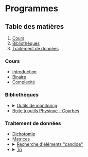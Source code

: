 # Programmes

## Table des matières

1. [Cours](#cours)
1. [Bibliothèques](#bibliothèques)
1. [Traitement de données](#traitement-de-données)  

### Cours

* [Introduction](./Cours/Python.md)
* [Binaire](./Cours/Binaire.md)
* [Complexité](./Cours/Complexité.md)

### Bibliothèques

* <details>
    <summary><a href="./Programmes/Outils/Info.md">Outils de monitoring</a></summary>
        - Avancement des variables</p>
        - Temps d’exécution</p>
    </details>
* [Boite à outils Physique - Courbes](./Programmes/Outils/Physique.md)

### Traitement de données

* [Dichotomie](./Programmes/Code/Dichotomie.py)
* [Matrices](./Programmes/Code/Matrices.py)
* <details>
    <summary><a href="./Programmes/Code/RechercheElement.py">Recherche d'éléments "candide"</a></summary>
        - Recherche d'élément</p>
        - Recherche du maximum</p>
        - Recherche du second maximum</p>
        - Comptage des éléments d'un tableau</p>
    </details>
* <details>
    <summary><a href="./Programmes/Code/Tri.py">Tri</a></summary>
        - Tri par sélection</p>
        - Tri à bulle</p>
        - *A venir*</p>
    </details>
